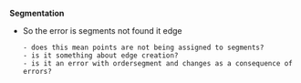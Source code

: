 **Segmentation**

- So the error is segments not found it edge

      - does this mean points are not being assigned to segments?
      - is it something about edge creation?
      - is it an error with ordersegment and changes as a consequence of errors?
